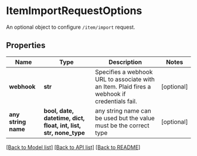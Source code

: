 # ItemImportRequestOptions

An optional object to configure `/item/import` request.

## Properties
Name | Type | Description | Notes
------------ | ------------- | ------------- | -------------
**webhook** | **str** | Specifies a webhook URL to associate with an Item. Plaid fires a webhook if credentials fail.  | [optional] 
**any string name** | **bool, date, datetime, dict, float, int, list, str, none_type** | any string name can be used but the value must be the correct type | [optional]

[[Back to Model list]](../README.md#documentation-for-models) [[Back to API list]](../README.md#documentation-for-api-endpoints) [[Back to README]](../README.md)


